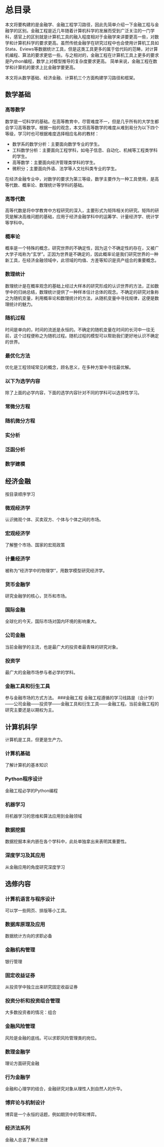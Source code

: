 # 总目录
本文将要构建的是金融学、金融工程学习路径，因此先简单介绍一下金融工程与金融学的区别。金融工程是近几年随着计算机科学的发展而受到广泛关注的一门学科，感官上的区别就是计算机工具的融入程度相对于金融学来讲要更高一些，对数学和计算机科学的要求更高。虽然传统金融学在研究过程中也会使用计算机工具如Stata、Eviews等数据统计工具，但是这类工具更多的属于低代码的范畴，对计算机编程、算法的要求更低一些。与之相对的，金融工程在计算机工具上更多的要求是Python编程，数学上对模型推导的复杂度要求更高。
简单来说，金融工程在数学和计算机的要求上比金融学要更高。

本文将从数学基础、经济金融、计算机三个方面构建学习路径和框架。
## 数学基础
### 高等数学
数学是一切科学的基础。在高等教育中，尽管难度不一，但是几乎所有的大学生都会学习高等数学。根据一般的观念，本文将高等数学的难度从难到易分为以下四个等级，学习时也可根据难度选择相应名称的教材：

- 数学系的数学分析：主要面向数学专业的学生。
- 工科数学分析：主要面向工程学科，如电子信息、自动化、机械等工程类学科的学生。
- 高等数学：主要面向经济管理类学科的学生。
- 微积分；主要面向外语、法学等人文社科类专业的学生。

在经济金融专业中，对数学的要求为第三等级，数学主要作为一种工具使用，是高等代数、概率论、数理统计等学科的基础。
### 高等代数
高等代数是将中学教育中方程研究的深入，主要形式为矩阵相关的研究。矩阵的研究是解决高维问题的基础，应用于经济金融学科中的运筹学、计量经济学、统计学等学科中。
### 概率论
概率是一个特殊的概念，研究世界的不确定性，因为这个不确定性的存在，又被广大学子戏称为“玄学”。正因为世界是不确定的，因此概率论是我们研究世界的一种新工具，在经济金融领域中，此领域的均值、方差等知识是资产组合的重要概念。
### 数理统计
数理统计是在概率观念的基础上经过大样本的研究形成的认识世界的方法，正如数学中的归纳总结，数理统计提供了一种样本估计总体的观念。不确定的研究对象称之为随机变量，利用概率论和数理统计的方法，从随机变量中寻找规律，这便是数理统计的魅力。
### 随机过程
时间是单向的，时间的流逝是永恒的。不确定的随机变量在时间的长河中一往无前，这个过程便称之为随机过程。随机过程的模型可以帮助我们更好地认识不确定的世界。
### 最优化方法
优化是工程领域常见的概念，顾名思义，在多种方案中寻找最优解。
### 以下为选学内容
除了上面的必学内容，下面的选学内容针对不同的学科可以选择性学习。
### 常微分方程
### 随机微分方程
### 实分析
### 泛函分析
### 数学建模

## 经济金融
按目录顺序学习
### 微观经济学
认识微观个体、买卖双方、个体与个体之间的市场。
### 宏观经济学
了解整个市场、国家的宏观政策
### 计量经济学
被称为“经济学中的物理学”，用数学模型研究经济学。
### 货币金融学
研究金融学的核心，货币和市场。
### 国际金融
全球化的今天，国际市场对国内环境的影响重大。
### 公司金融
当前金融学的主流，也是最广大的投资者最青睐的研究对象。
### 投资学
最广大的金融市场参与者必学的学科。
### 金融工具和衍生工具
参与金融市场的方式方法。
###金融工程
金融工程遵循的学习线路是（会计学）——公司金融——投资学——金融工具和衍生工具——金融工程。当前金融工程的研究主要还是以期权为主。
## 计算机科学
计算机是工具，但更是生产力。
### 计算机基础
了解计算机的基本知识
### Python程序设计
金融工程必学的Python编程
### 机器学习
将机器学习的思维和算法应用到金融领域
### 数据挖掘
数据挖掘本来内嵌在各个学科中，此处单独拿出来表明其重要性。
### 深度学习及其应用
从金融应用的角度研究深度学习
## 选修内容
### 计算机语言与程序设计
可以学一些网页、排版等小工具。
### 数据库原理及应用
数据统计方向的求职必备
### 金融机构管理
银行管理
### 固定收益证券
从投资学中独立出来研究固定收益证券
### 投资分析和投资组合管理
大多数投资者的情况：组合
### 金融风险管理
风险是金融的底线。可以求职风险管理类的岗位。
### 数理金融学
理论方面研究金融
### 行为金融学
金融和心理学的结合，金融研究对象从理性人到自然人的升华。
### 博弈论与机制设计
博弈是一个永恒的话题，例如期货中的零和博弈。
### 经济法系列
金融人总该了解点法律
